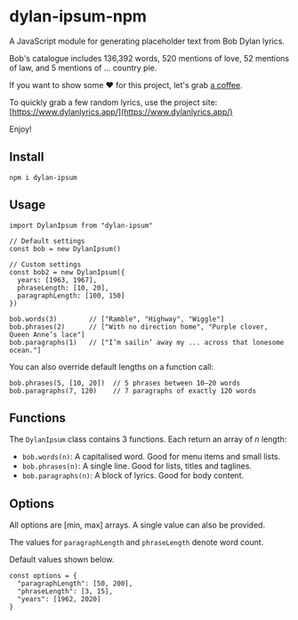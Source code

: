 # dylan-ipsum-npm
A JavaScript module for generating placeholder text from Bob Dylan lyrics.

Bob's catalogue includes 136,392 words, 520 mentions of love, 52 mentions of law, and 5 mentions of ... country pie.

If you want to show some ❤️ for this project, let's grab [a coffee](https://www.buymeacoffee.com/brods).

To quickly grab a few random lyrics, use the project site: [https://www.dylanlyrics.app/](https://www.dylanlyrics.app/)

Enjoy!

## Install
```
npm i dylan-ipsum
```

## Usage
```
import DylanIpsum from "dylan-ipsum"

// Default settings
const bob = new DylanIpsum()

// Custom settings
const bob2 = new DylanIpsum({
  years: [1963, 1967],
  phraseLength: [10, 20],
  paragraphLength: [100, 150]
})

bob.words(3)        // ["Ramble", "Highway", "Wiggle"]
bob.phrases(2)      // ["With no direction home", "Purple clover, Queen Anne’s lace"]
bob.paragraphs(1)   // ["I’m sailin’ away my ... across that lonesome ocean."]
```

You can also override default lengths on a function call:
```
bob.phrases(5, [10, 20])  // 5 phrases between 10–20 words
bob.paragraphs(7, 120)    // 7 paragraphs of exactly 120 words
```


## Functions

The `DylanIpsum` class contains 3 functions. Each return an array of _n_ length:

- `bob.words(n)`: A capitalised word. Good for menu items and small lists.
- `bob.phrases(n)`: A single line. Good for lists, titles and taglines.
- `bob.paragraphs(n)`: A block of lyrics. Good for body content.


## Options

All options are [min, max] arrays. A single value can also be provided.

The values for `paragraphLength` and `phraseLength` denote word count.

Default values shown below.

```
const options = {
  "paragraphLength": [50, 200],
  "phraseLength": [3, 15],
  "years": [1962, 2020]
}
```
